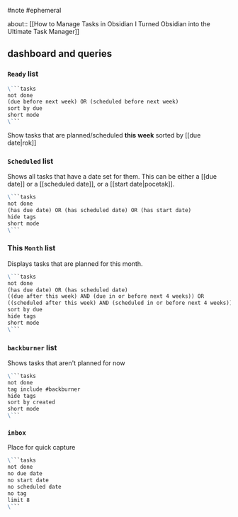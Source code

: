 #note #ephemeral

about:: [[How to Manage Tasks in Obsidian I Turned Obsidian into the Ultimate Task Manager]]

## dashboard and queries

### `Ready` list

```md
\```tasks
not done
(due before next week) OR (scheduled before next week)
sort by due
short mode
\```
```

Show tasks that are planned/scheduled **this** **week** sorted by [[due date|rok]]

### `Scheduled` list

Shows all tasks that have a date set for them. This can be either a [[due date]] or a [[scheduled date]], or a [[start date|pocetak]].

```md
\```tasks
not done
(has due date) OR (has scheduled date) OR (has start date)
hide tags
short mode
\```
```

### This `Month` list

Displays tasks that are planned for this month.

```md
\```tasks
not done 
(has due date) OR (has scheduled date)
((due after this week) AND (due in or before next 4 weeks)) OR
((scheduled after this week) AND (scheduled in or before next 4 weeks))
sort by due
hide tags
short mode
\```
```

### `backburner` list

Shows tasks that aren't planned for now

```md
\```tasks
not done
tag include #backburner 
hide tags
sort by created
short mode
\```
```

### `inbox`

Place for quick capture

```md
\```tasks
not done
no due date
no start date
no scheduled date
no tag
limit 8
\```
```

